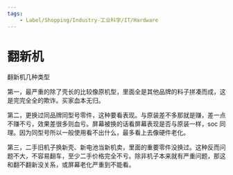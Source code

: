 ```yaml
---
tags:
    - Label/Shopping/Industry-工业科学/IT/Hardware
---
```


# 翻新机

翻新机几种类型

第一，最严重的除了壳长的比较像原机型，里面全是其他品牌的料子拼凑而成，这是完完全全的欺诈。买家血本无归。

第二，更换过同品牌同型号零件，这种要看表现。与原装差不多那就是赚，差一点不赚不亏，效果差很多则血亏。屏幕被换的话看屏幕表现是否与原装一样，soc 同理。因为同型号所以一般使用看不出什么，最多看上去像硬件老化。

第三，二手旧机子换新壳、新电池当新机卖，里面的重要零件没换过。这种反而问题不大，不容易翻车，至少二手价格完全不亏。除非机子本来就有严重问题，那这和翻不翻新没关系，或屏幕老化严重到不能看。
